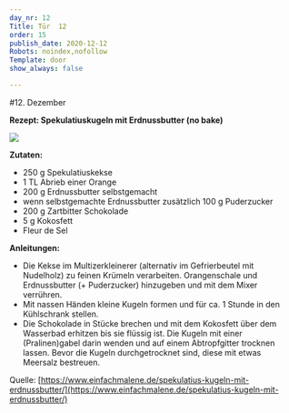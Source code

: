 ```yaml
---
day_nr: 12
Title: Tür  12
order: 15
publish_date: 2020-12-12
Robots: noindex,nofollow
Template: door
show_always: false

---
```



#12. Dezember


**Rezept: Spekulatiuskugeln mit Erdnussbutter (no bake)**

<p class="content-centered">

<img src="%assets_url%/pics/12/spekulatiuskugeln.jpg" class="width-pct-45 float-right margin-0-5"/>

</p>

**Zutaten:**
- 250 g Spekulatiuskekse
- 1 TL Abrieb einer Orange
- 200 g Erdnussbutter selbstgemacht
- wenn selbstgemachte Erdnussbutter zusätzlich 100 g Puderzucker
- 200 g Zartbitter Schokolade
- 5 g Kokosfett
- Fleur de Sel


**Anleitungen:**
- Die Kekse im Multizerkleinerer (alternativ im Gefrierbeutel mit Nudelholz) zu feinen Krümeln verarbeiten. Orangenschale und Erdnussbutter (+ Puderzucker) hinzugeben und mit dem Mixer verrühren.
- Mit nassen Händen kleine Kugeln formen und für ca. 1 Stunde in den Kühlschrank stellen.
- Die Schokolade in Stücke brechen und mit dem Kokosfett über dem Wasserbad erhitzen bis sie flüssig ist. Die Kugeln mit einer (Pralinen)gabel darin wenden und auf einem Abtropfgitter trocknen lassen. Bevor die Kugeln durchgetrocknet sind, diese mit etwas Meersalz bestreuen.

Quelle: [https://www.einfachmalene.de/spekulatius-kugeln-mit-erdnussbutter/](https://www.einfachmalene.de/spekulatius-kugeln-mit-erdnussbutter/) 
